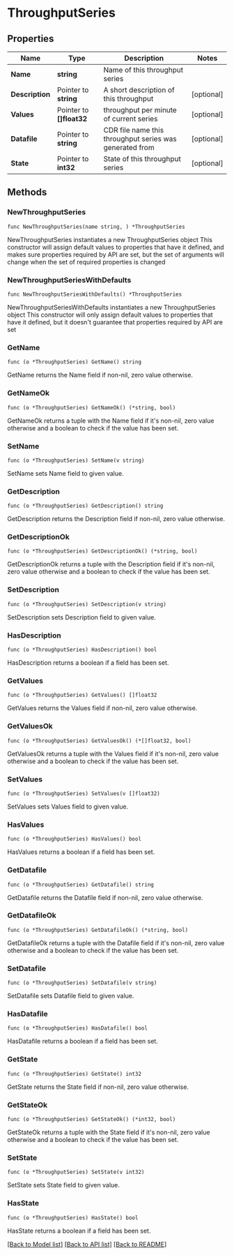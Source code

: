 # ThroughputSeries

## Properties

Name | Type | Description | Notes
------------ | ------------- | ------------- | -------------
**Name** | **string** | Name of this throughput series | 
**Description** | Pointer to **string** | A short description of this throughput | [optional] 
**Values** | Pointer to **[]float32** | throughput per minute of current series | [optional] 
**Datafile** | Pointer to **string** | CDR file name this throughput series was generated from | [optional] 
**State** | Pointer to **int32** | State of this throughput series | [optional] 

## Methods

### NewThroughputSeries

`func NewThroughputSeries(name string, ) *ThroughputSeries`

NewThroughputSeries instantiates a new ThroughputSeries object
This constructor will assign default values to properties that have it defined,
and makes sure properties required by API are set, but the set of arguments
will change when the set of required properties is changed

### NewThroughputSeriesWithDefaults

`func NewThroughputSeriesWithDefaults() *ThroughputSeries`

NewThroughputSeriesWithDefaults instantiates a new ThroughputSeries object
This constructor will only assign default values to properties that have it defined,
but it doesn't guarantee that properties required by API are set

### GetName

`func (o *ThroughputSeries) GetName() string`

GetName returns the Name field if non-nil, zero value otherwise.

### GetNameOk

`func (o *ThroughputSeries) GetNameOk() (*string, bool)`

GetNameOk returns a tuple with the Name field if it's non-nil, zero value otherwise
and a boolean to check if the value has been set.

### SetName

`func (o *ThroughputSeries) SetName(v string)`

SetName sets Name field to given value.


### GetDescription

`func (o *ThroughputSeries) GetDescription() string`

GetDescription returns the Description field if non-nil, zero value otherwise.

### GetDescriptionOk

`func (o *ThroughputSeries) GetDescriptionOk() (*string, bool)`

GetDescriptionOk returns a tuple with the Description field if it's non-nil, zero value otherwise
and a boolean to check if the value has been set.

### SetDescription

`func (o *ThroughputSeries) SetDescription(v string)`

SetDescription sets Description field to given value.

### HasDescription

`func (o *ThroughputSeries) HasDescription() bool`

HasDescription returns a boolean if a field has been set.

### GetValues

`func (o *ThroughputSeries) GetValues() []float32`

GetValues returns the Values field if non-nil, zero value otherwise.

### GetValuesOk

`func (o *ThroughputSeries) GetValuesOk() (*[]float32, bool)`

GetValuesOk returns a tuple with the Values field if it's non-nil, zero value otherwise
and a boolean to check if the value has been set.

### SetValues

`func (o *ThroughputSeries) SetValues(v []float32)`

SetValues sets Values field to given value.

### HasValues

`func (o *ThroughputSeries) HasValues() bool`

HasValues returns a boolean if a field has been set.

### GetDatafile

`func (o *ThroughputSeries) GetDatafile() string`

GetDatafile returns the Datafile field if non-nil, zero value otherwise.

### GetDatafileOk

`func (o *ThroughputSeries) GetDatafileOk() (*string, bool)`

GetDatafileOk returns a tuple with the Datafile field if it's non-nil, zero value otherwise
and a boolean to check if the value has been set.

### SetDatafile

`func (o *ThroughputSeries) SetDatafile(v string)`

SetDatafile sets Datafile field to given value.

### HasDatafile

`func (o *ThroughputSeries) HasDatafile() bool`

HasDatafile returns a boolean if a field has been set.

### GetState

`func (o *ThroughputSeries) GetState() int32`

GetState returns the State field if non-nil, zero value otherwise.

### GetStateOk

`func (o *ThroughputSeries) GetStateOk() (*int32, bool)`

GetStateOk returns a tuple with the State field if it's non-nil, zero value otherwise
and a boolean to check if the value has been set.

### SetState

`func (o *ThroughputSeries) SetState(v int32)`

SetState sets State field to given value.

### HasState

`func (o *ThroughputSeries) HasState() bool`

HasState returns a boolean if a field has been set.


[[Back to Model list]](../README.md#documentation-for-models) [[Back to API list]](../README.md#documentation-for-api-endpoints) [[Back to README]](../README.md)


